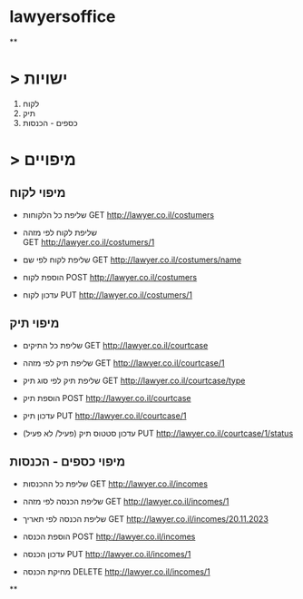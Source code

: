 # lawyersoffice




**

# > ישויות
1. לקוח
2. תיק
3. כספים - הכנסות

# > מיפויים

## מיפוי לקוח

 -  שליפת כל הלקוחות
 GET http://lawyer.co.il/costumers     

 - שליפת לקוח לפי מזהה           
 GET http://lawyer.co.il/costumers/1  
 
 - שליפת לקוח לפי שם
 GET http://lawyer.co.il/costumers/name  
 
-  הוספת לקוח
 POST http://lawyer.co.il/costumers  
 
-  עדכון לקוח
 PUT http://lawyer.co.il/costumers/1

## מיפוי תיק

 -   שליפת כל התיקים
 GET http://lawyer.co.il/courtcase

- שליפת תיק לפי מזהה
 GET http://lawyer.co.il/courtcase/1 
 
-  שליפת תיק לפי סוג תיק
 GET http://lawyer.co.il/courtcase/type 
 
 - הוספת תיק
 POST http://lawyer.co.il/courtcase 
  
-   עדכון תיק
 PUT http://lawyer.co.il/courtcase/1
  
  -  עדכון סטטוס תיק (פעיל/ לא פעיל)
PUT http://lawyer.co.il/courtcase/1/status
 

## מיפוי כספים - הכנסות

- שליפת כל ההכנסות
 GET http://lawyer.co.il/incomes
 
- שליפת הכנסה לפי מזהה
 GET http://lawyer.co.il/incomes/1
 
- שליפת הכנסה לפי תאריך
 GET http://lawyer.co.il/incomes/20.11.2023
 
- הוספת הכנסה
 POST http://lawyer.co.il/incomes

- עדכון הכנסה
  PUT http://lawyer.co.il/incomes/1

- מחיקת הכנסה
  DELETE http://lawyer.co.il/incomes/1

 

**

